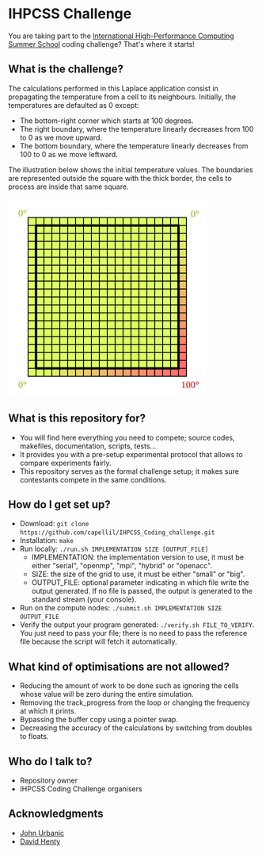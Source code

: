 # IHPCSS Challenge #

You are taking part to the [International High-Performance Computing Summer School](https://ss19.ihpcss.org) coding challenge? That's where it starts!

## What is the challenge? ##

The calculations performed in this Laplace application consist in propagating the temperature from a cell to its neighbours. Initially, the temperatures are defaulted as 0 except:
* The bottom-right corner which starts at 100 degrees.
* The right boundary, where the temperature linearly decreases from 100 to 0 as we move upward.
* The bottom boundary, where the temperature linearly decreases from 100 to 0 as we move leftward.

The illustration below shows the initial temperature values. The boundaries are represented outside the square with the thick border, the cells to process are inside that same square.
<p>
  <img src="images/Laplace.svg" alt="drawing" width="400"/>
</p>

## What is this repository for? ##

* You will find here everything you need to compete; source codes, makefiles, documentation, scripts, tests...
* It provides you with a pre-setup experimental protocol that allows to compare experiments fairly.
* This repository serves as the formal challenge setup; it makes sure contestants compete in the same conditions.

## How do I get set up? ##

* Download: ```git clone https://github.com/capellil/IHPCSS_Coding_challenge.git```
* Installation: ```make```
* Run locally: ```./run.sh IMPLEMENTATION SIZE [OUTPUT_FILE]```
  * IMPLEMENTATION: the implementation version to use, it must be either "serial", "openmp", "mpi", "hybrid" or "openacc".
  * SIZE: the size of the grid to use, it must be either "small" or "big".
  * OUTPUT_FILE: optional parameter indicating in which file write the output generated. If no file is passed, the output is generated to the standard stream (your console).
* Run on the compute nodes: ```./submit.sh IMPLEMENTATION SIZE OUTPUT_FILE```
* Verify the output your program generated: ```./verify.sh FILE_TO_VERIFY```. You just need to pass your file; there is no need to pass the reference file because the script will fetch it automatically.

## What kind of optimisations are not allowed? ##

* Reducing the amount of work to be done such as ignoring the cells whose value will be zero during the entire simulation.
* Removing the track_progress from the loop or changing the frequency at which it prints.
* Bypassing the buffer copy using a pointer swap.
* Decreasing the accuracy of the calculations by switching from doubles to floats.

## Who do I talk to? ##

* Repository owner
* IHPCSS Coding Challenge organisers

## Acknowledgments ##
* [John Urbanic](https://www.psc.edu/staff/urbanic)
* [David Henty](https://www.epcc.ed.ac.uk/about/staff/dr-david-henty)

